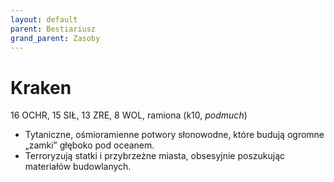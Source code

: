 ```yaml
---
layout: default
parent: Bestiariusz
grand_parent: Zasoby
---
```


# Kraken

16 OCHR, 15 SIŁ, 13 ZRE, 8 WOL, ramiona (k10, _podmuch_)

- Tytaniczne, ośmioramienne potwory słonowodne, które budują ogromne „zamki” głęboko pod oceanem.
- Terroryzują statki i przybrzeżne miasta, obsesyjnie poszukując materiałów budowlanych.
